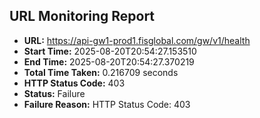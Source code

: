 ## URL Monitoring Report

- **URL:** https://api-gw1-prod1.fisglobal.com/gw/v1/health
- **Start Time:** 2025-08-20T20:54:27.153510
- **End Time:** 2025-08-20T20:54:27.370219
- **Total Time Taken:** 0.216709 seconds
- **HTTP Status Code:** 403
- **Status:** Failure
- **Failure Reason:** HTTP Status Code: 403
